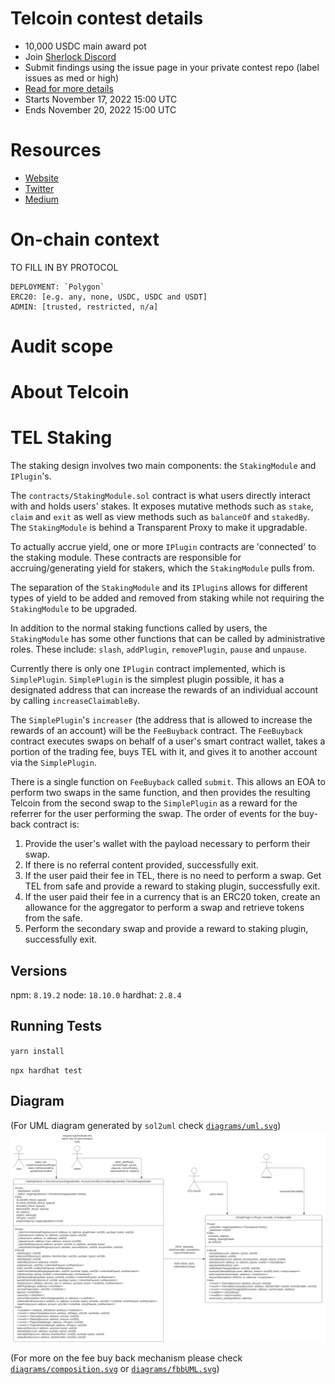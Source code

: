 # Telcoin contest details

- 10,000 USDC main award pot
- Join [Sherlock Discord](https://discord.gg/MABEWyASkp)
- Submit findings using the issue page in your private contest repo (label issues as med or high)
- [Read for more details](https://docs.sherlock.xyz/audits/watsons)
- Starts November 17, 2022 15:00 UTC
- Ends November 20, 2022 15:00 UTC

# Resources

- [Website](https://www.telco.in/)
- [Twitter](https://twitter.com/telcoin)
- [Medium](https://telcoin.medium.com/)

# On-chain context

TO FILL IN BY PROTOCOL

```
DEPLOYMENT: `Polygon`
ERC20: [e.g. any, none, USDC, USDC and USDT]
ADMIN: [trusted, restricted, n/a]
```

# Audit scope

# About Telcoin

# TEL Staking
The staking design involves two main components: the `StakingModule` and `IPlugin`'s.

The `contracts/StakingModule.sol` contract is what users directly interact with and holds users' stakes. 
It exposes mutative methods such as `stake`, `claim` and `exit` as well as view methods such as `balanceOf` and `stakedBy`. 
The `StakingModule` is behind a Transparent Proxy to make it upgradable. 

To actually accrue yield, one or more `IPlugin` contracts are 'connected' to the staking module. 
These contracts are responsible for accruing/generating yield for stakers, which the `StakingModule` pulls from. 

The separation of the `StakingModule` and its `IPlugin`s allows for different types of yield to be added and removed from staking while not requiring the `StakingModule` to be upgraded. 

In addition to the normal staking functions called by users, the `StakingModule` has some other functions that can be called by administrative roles. 
These include: `slash`, `addPlugin`, `removePlugin`, `pause` and `unpause`.

Currently there is only one `IPlugin` contract implemented, which is `SimplePlugin`. 
`SimplePlugin` is the simplest plugin possible, it has a designated address that can increase the rewards of an individual account by calling `increaseClaimableBy`. 

The `SimplePlugin`'s `increaser` (the address that is allowed to increase the rewards of an account) will be the `FeeBuyback` contract. The `FeeBuyback` contract executes swaps on behalf of a user's smart contract wallet, takes a portion of the trading fee, buys TEL with it, and gives it to another account via the `SimplePlugin`.

There is a single function on `FeeBuyback` called `submit`. This allows an EOA to perform two swaps in the same function, and then provides the resulting Telcoin from the second swap to the `SimplePlugin` as a reward for the referrer for the user performing the swap. The order of events for the buy-back contract is:
1. Provide the user's wallet with the payload necessary to perform their swap.
2. If there is no referral content provided, successfully exit.
3. If the user paid their fee in TEL, there is no need to perform a swap. Get TEL from safe and provide a reward to staking plugin, successfully exit.
4. If the user paid their fee in a currency that is an ERC20 token, create an allowance for the aggregator to perform a swap and retrieve tokens from the safe.
5. Perform the secondary swap and provide a reward to staking plugin, successfully exit.

## Versions
npm: `8.19.2`
node: `18.10.0`
hardhat: `2.8.4`

## Running Tests
`yarn install`

`npx hardhat test`

## Diagram
(For UML diagram generated by `sol2uml` check [`diagrams/uml.svg`](./diagrams/uml.svg))
![](./diagrams/flow.svg)

(For more on the fee buy back mechanism please check [`diagrams/composition.svg`](./diagrams/composition.svg) or [`diagrams/fbbUML.svg`](./diagrams/fbbUML.svg))